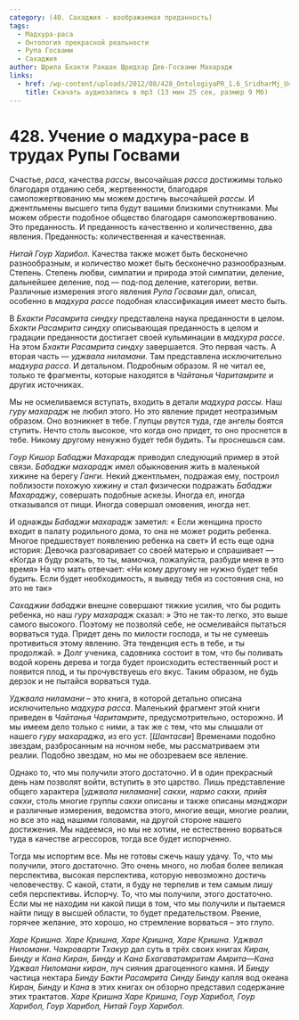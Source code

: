 ```yaml
---
category: (40. Сахаджия - воображаемая преданность)
tags:
  - Мадхура-раса
  - Онтология прекрасной реальности
  - Рупа Госвами
  - Сахаджия
author: Шрила Бхакти Ракшак Шридхар Дев-Госвами Махарадж
links:
  - href: /wp-content/uploads/2012/08/428_OntologiyaPR_1.6_SridharMj_Ucheniye_o_madhura_rase_v_trudah_Rupy_Gosvami.mp3
    title: Скачать аудиозапись в mp3 (13 мин 25 сек, размер 9 Мб)
---
```


# 428. Учение о мадхура-расе в трудах Рупы Госвами

Счастье, *раса,* качества *рассы*, высочайшая *расса* достижимы только благодаря отданию себя, жертвенности, благодаря самопожертвованию мы можем достичь высочайшей *рассы*. И джентльмены высшего типа будут вашими близкими спутниками. Мы можем обрести подобное общество благодаря самопожертвованию. Это преданность. И преданность качественно и количественно, два явления. Преданность: количественная и качественная.

*Нитай Гоур Харибол*. Качества также может быть бесконечно разнообразным, и количество может быть бесконечно разнообразным. Степень. Степень любви, симпатии и природа этой симпатии, деление, дальнейшее деление, под — под-под деление, категории, ветви. Различные измерения этого явления *Рупа Госвами* дал, описал, особенно в *мадхура рассе* подобная классификация имеет место быть.

В *Бхакти Расамрита* *синдху* представлена наука преданности в целом. *Бхакти* *Расамрита синдху* описывающая преданность в целом и градации преданности достигает своей кульминации в *мадхура рассе*. На этом *Бхакти Расамрита синдху* завершается. Это первая часть. А вторая часть — *уджвала ниламани*. Там представлена исключительно *мадхура расса*. И детальном. Подробным образом. Я не читал ее, только те фрагменты, которые находятся в *Чайтанья Чаритамрите* и других источниках.

Мы не осмеливаемся вступать, входить в детали *мадхура рассы*. Наш *гуру махарадж* не любил этого. Но это явление придет неотразимым образом. Оно возникнет в тебе. Глупцы рвутся туда, где ангелы боятся ступить. Нечто столь высокое, что когда оно придет, то оно проснется в тебе. Никому другому ненужно будет тебя будить. Ты проснешься сам.

*Гоур Кишор Бабаджи Махарадж* приводил следующий пример в этой связи. *Бабаджи* *махарадж* имел обыкновения жить в маленькой хижине на берегу *Ганги.* Некий джентльмен, подражая ему, построил поблизости похожую хижину и стал физически подражать *Бабаджи* *Махараджу*, совершать подобные аскезы. Иногда ел, иногда отказывался от пищи. Иногда совершал омовения, иногда нет.

И однажды *Бабаджи махарадж* заметил: « Если женщина просто входит в палату родильного дома, то она не может родить ребенка. Многое предшествует появлению ребенка на свет» И есть еще одна история: Девочка разговаривает со своей матерью и спрашивает — «Когда я буду рожать, то ты, мамочка, пожалуйста, разбуди меня в это время» На что мать отвечает: «Ни кому другому не нужно будет тебя будить. Если будет необходимость, я выведу тебя из состояния сна, но это не так»

*Сахаджии бабаджи* внешне совершают тяжкие усилия, что бы родить ребенка, но наш *гуру махарадж* сказал: » Это не так-то легко, это выше самого высокого. Поэтому не позволяй себе, не осмеливайся пытаться ворваться туда. Придет день по милости господа, и ты не сумеешь противиться этому явлению. Эта тенденция есть в тебе, и ты продолжай. » Долг ученика, садовника состоит в том, что бы поливать водой корень дерева и тогда будет происходить естественный рост и появится плод, и ты прочувствуешь его вкус. Таким образом, не будь дерзок и не пытайся ворваться туда.

*Уджвала ниламани* – это книга, в которой детально описана исключительно *мадхура расса*. Маленький фрагмент этой книги приведен в *Чайтанья Чаритамрите*, предусмотрительно, осторожно. И мы имеем дело только с ними, а так же с тем, что мы слышали от нашего *гуру махараджа*, из его уст. [*Шантасви*] Временами подобно звездам, разбросанным на ночном небе, мы рассматриваем эти реалии. Подобно звездам, но мы не обозреваем все явление.

Однако то, что мы получили этого достаточно. И в один прекрасный день нам позволят войти, вступить в это царство. Лишь представление общего характера [*уджвала ниламани*] *сакхи, нармо сакхи, прийя сакхи*, столь многие группы *сакхи* описаны и также описаны *манджари* и различные измерения, ведомства этого, многие вещи, многие реалии, но все это над нашими головами, на другой стороне нашего достижения. Мы надеемся, но мы не хотим, не естественно ворваться туда в качестве агрессоров, тогда все будет испорченно.

Тогда мы испортим все. Мы не готовы сжечь нашу удачу. То, что мы получили, этого достаточно. Это очень много, но любая более великая перспектива, высокая перспектива, которую невозможно достичь человечеству. С какой, стати, я буду не терпелив и тем самым лишу себя перспективы. Испорчу. То, что мы получили, этого достаточно. Если мы не находим ни какой пищи в том, что мы получили и пытаемся найти пищу в высшей области, то будет предательством. Рвение, горячее желание, это хорошо, но стремление ворваться – это глупо.

*Харе Кришна. Харе Кришна, Харе Кришна, Харе Кришна. Уджвал Ниломани*. *Чакроварти Тхакур* дал суть в трёх своих книгах *Киран, Бинду* и *Кана* *Киран, Бинду* и *Кана* *Бхагаватамритам Амрита*—*Кана Уджвал Ниломани киран*, луч сияния драгоценного камня. И *Бинду* частица нектара *Бинду Бакти Расамрита Синду Бинду* капля вод океана *Киран, Бинду* и *Кана* в этих книгах он обзорно представил содержание этих трактатов. *Харе Кришна Харе Кришна, Гоур Харибол, Гоур Харибол, Гоур Харибол, Нитай Гоур Харибол.*


